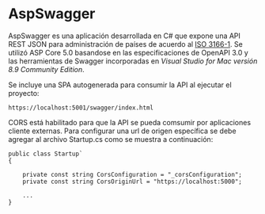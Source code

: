 # AspSwagger

AspSwagger es una aplicación desarrollada en C# que expone una API REST JSON para administración de países de acuerdo al [ISO 3166-1](https://en.m.wikipedia.org/wiki/ISO_3166-1). Se utilizó ASP Core 5.0 basandose en las especificaciones de OpenAPI 3.0 y las herramientas de Swagger incorporadas en *Visual Studio for Mac versión 8.9 Community Edition*.

Se incluye una SPA autogenerada para consumir la API al ejecutar el proyecto:

`https://localhost:5001/swagger/index.html`

CORS está habilitado para que la API se pueda comsumir por aplicaciones cliente externas. Para configurar una url de origen específica se debe agregar al archivo Startup.cs como se muestra a continuación:

```
public class Startup`
{

    private const string CorsConfiguration = "_corsConfiguration";
    private const string CorsOriginUrl = "https://localhost:5000";
    
    ...
}
```
